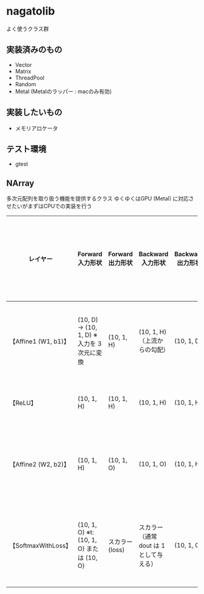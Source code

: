 # nagatolib

よく使うクラス群

## 実装済みのもの
- Vector
- Matrix
- ThreadPool
- Random
- Metal (Metalのラッパー : macのみ有効)

## 実装したいもの
- メモリアロケータ

## テスト環境
- gtest

## NArray
多次元配列を取り扱う機能を提供するクラス
ゆくゆくはGPU (Metal) に対応させたいがまずはCPUでの実装を行う

| レイヤー            | Forward 入力形状                              | Forward 出力形状         | Backward 入力形状                           | Backward 出力形状         | パラメータ勾配形状         | パラメータ/内部変数形状                          |
|---------------------|-----------------------------------------------|--------------------------|---------------------------------------------|--------------------------|----------------------------|------------------------------------------------|
| 【Affine1 (W1, b1)】| (10, D) → (10, 1, D) ※入力を 3 次元に変換         | (10, 1, H)              | (10, 1, H) （上流からの勾配）                 | (10, 1, D)              | dW: (D, H)<br>db: (1, H)    | W1: (D, H)<br>b1: (1, H)<br>内部 x: (10, 1, D)  |
| 【ReLU】           | (10, 1, H)                                    | (10, 1, H)               | (10, 1, H)                                   | (10, 1, H)               | －                         | 内部保存 input: (10, 1, H)                        |
| 【Affine2 (W2, b2)】| (10, 1, H)                                    | (10, 1, O)              | (10, 1, O)                                   | (10, 1, H)              | dW: (H, O)<br>db: (1, O)    | W2: (H, O)<br>b2: (1, O)<br>内部 x: (10, 1, H)    |
| 【SoftmaxWithLoss】 | (10, 1, O) ※t: (10, 1, O) または (10, O)         | スカラー (loss)         | スカラー（通常 dout は 1 として与える）         | (10, 1, O)              | －                         | 内部 y: (10, 1, O)<br>t: (10, 1, O)<br>loss: スカラー |